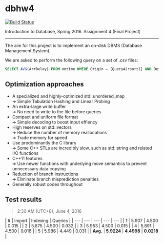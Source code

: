# dbhw4

[![Build Status](https://travis-ci.com/lnishan/dbhw4.svg?token=zyWYRz96q11zafMJcoGG&branch=master)](https://travis-ci.com/lnishan/dbhw4)

Introduction to Database, Spring 2016. Assignment 4 (Final Project)

---

The aim for this project is to implement an on-disk DBMS (Database Management System).

We are asked to perform the following query on a set of .csv files:

```SQL
SELECT AVG(ArrDelay) FROM ontime WHERE Origin = {QueryAirport1} AND Dest = {QueryAirport2};
```


## Optimization approaches

* A specialized and highly-optimized std::unordered\_map  
➔ Simple Tabulation Hashing and Linear Probing  
* An extra-large write buffer  
➔ No need to write to the file before queries  
* Compact and uniform file format  
➔ Simple decoding to boost input effiency  
* High reserves on std::vectors  
➔ Reduce the number of memory reallocations  
➔ Trade memory for speed  
* Use predominantly the C library  
➔ Some C++ STLs are incredibly slow, such as std::string and related I/O functions
* C++11 features  
➔ Use newer functions with underlying move semantics to prevent unnecessary data copying  
* Reduction of branch instructions  
➔ Eliminate branch misprediction penalties  
* Generally robust codes throughout


## Test results

> 2:30 AM (UTC+8), June 4, 2016

| # | Import | Indexing | Queries |
| --- | --- | --- | --- | --- |
| 1 | 5.907 | 4.500 | 0.015 |
| 2 | 5.875 | 4.500 | 0.032 |
| 3 | 5.953 | 4.500 | 0.015 |
| 4 | 5.891 | 4.500 | 0.016 |
| 5 | 5.986 | 4.449 | 0.031 |
| **Avg.** | **5.9224** | **4.4998** | **0.0218** |